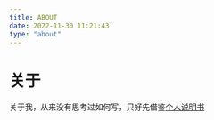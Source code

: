 ```yaml
---
title: ABOUT
date: 2022-11-30 11:21:43
type: "about"
---
```

# 关于
关于我，从来没有思考过如何写，只好先借鉴[个人说明书](https://www.feishu.cn/hc/zh-CN/articles/360048137813)


